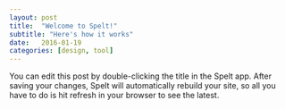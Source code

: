 ```yaml
---
layout: post
title:  "Welcome to Spelt!"
subtitle: "Here's how it works"
date:   2016-01-19
categories: [design, tool]
---
```


You can edit this post by double-clicking the title in the Spelt app. After saving your changes, Spelt will automatically rebuild your site, so all you have to do is hit refresh in your browser to see the latest.

